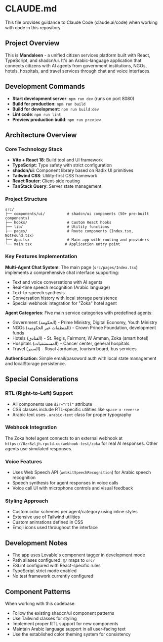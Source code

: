 # CLAUDE.md

This file provides guidance to Claude Code (claude.ai/code) when working with code in this repository.

## Project Overview

This is **Mandaleen** - a unified citizen services platform built with React, TypeScript, and shadcn/ui. It's an Arabic-language application that connects citizens with AI agents from government institutions, NGOs, hotels, hospitals, and travel services through chat and voice interfaces.

## Development Commands

- **Start development server**: `npm run dev` (runs on port 8080)
- **Build for production**: `npm run build`
- **Build for development**: `npm run build:dev`
- **Lint code**: `npm run lint`
- **Preview production build**: `npm run preview`

## Architecture Overview

### Core Technology Stack
- **Vite + React 18**: Build tool and UI framework
- **TypeScript**: Type safety with strict configuration
- **shadcn/ui**: Component library based on Radix UI primitives
- **Tailwind CSS**: Utility-first CSS framework
- **React Router**: Client-side routing
- **TanStack Query**: Server state management

### Project Structure
```
src/
├── components/ui/          # shadcn/ui components (50+ pre-built components)
├── hooks/                  # Custom React hooks
├── lib/                    # Utility functions
├── pages/                  # Route components (Index.tsx, NotFound.tsx)
├── App.tsx                 # Main app with routing and providers
└── main.tsx               # Application entry point
```

### Key Features Implementation

**Multi-Agent Chat System**: The main page (`src/pages/Index.tsx`) implements a comprehensive chat interface supporting:
- Text and voice conversations with AI agents
- Real-time speech recognition (Arabic language)
- Text-to-speech synthesis
- Conversation history with local storage persistence
- Special webhook integration for "Zoka" hotel agent

**Agent Categories**: Five main service categories with predefined agents:
- Government (الحكومة) - Prime Ministry, Digital Economy, Youth Ministry
- NGOs (المنظمات غير الحكومية) - Crown Prince Foundation, development funds
- Hotels (الفنادق) - St. Regis, Fairmont, W Amman, Zoka (smart hotel)
- Hospitals (المستشفيات) - Cancer center, general hospitals
- Travel (السفر) - Royal Jordanian, tourism board, bus services

**Authentication**: Simple email/password auth with local state management and localStorage persistence.

## Special Considerations

### RTL (Right-to-Left) Support
- All components use `dir="rtl"` attribute
- CSS classes include RTL-specific utilities like `space-x-reverse`
- Arabic text uses `.arabic-text` class for proper typography

### Webhook Integration
The Zoka hotel agent connects to an external webhook at `https://0zr8zljh.rpcld.cc/webhook-test/zoka` for real AI responses. Other agents use simulated responses.

### Voice Features
- Uses Web Speech API (`webkitSpeechRecognition`) for Arabic speech recognition
- Speech synthesis for agent responses in voice calls
- Voice call UI with microphone controls and visual feedback

### Styling Approach
- Custom color schemes per agent/category using inline styles
- Extensive use of Tailwind utilities
- Custom animations defined in CSS
- Emoji icons used throughout the interface

## Development Notes

- The app uses Lovable's component tagger in development mode
- Path aliases configured: `@/` maps to `src/`
- ESLint configured with React-specific rules
- TypeScript strict mode enabled
- No test framework currently configured

## Component Patterns

When working with this codebase:
- Follow the existing shadcn/ui component patterns
- Use Tailwind classes for styling
- Implement proper RTL support for new components
- Maintain Arabic language support in all user-facing text
- Use the established color theming system for consistency